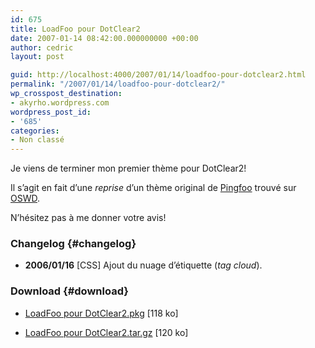 ```yaml
---
id: 675
title: LoadFoo pour DotClear2
date: 2007-01-14 08:42:00.000000000 +00:00
author: cedric
layout: post

guid: http://localhost:4000/2007/01/14/loadfoo-pour-dotclear2.html
permalink: "/2007/01/14/loadfoo-pour-dotclear2/"
wp_crosspost_destination:
- akyrho.wordpress.com
wordpress_post_id:
- '685'
categories:
- Non classé
---
```

Je viens de terminer mon premier thème pour DotClear2!

Il s’agit en fait d’une _reprise_ d’un thème original de [Pingfoo](http://www.oswd.org/user/profile/id/20914) trouvé sur [OSWD](http://www.oswd.org/design/preview/id/3551).

N’hésitez pas à me donner votre avis!

### Changelog {#changelog}

  * **2006/01/16** [CSS] Ajout du nuage d’étiquette (_tag cloud_).

### Download {#download}

  * [LoadFoo pour DotClear2.pkg](/images/2007/10/theme-loadfoo2-10pkg.gz) [118 ko][  
](/images/2007/10/theme-loadfoo2-10pkg.gz) 

  * [LoadFoo pour DotClear2.tar.gz](/images/2007/10/theme-loadfoo2-10tar.gz) [120 ko][  
](/images/2007/10/theme-loadfoo2-10tar.gz) 

[](/images/2007/10/theme-loadfoo2-10pkg.gz)